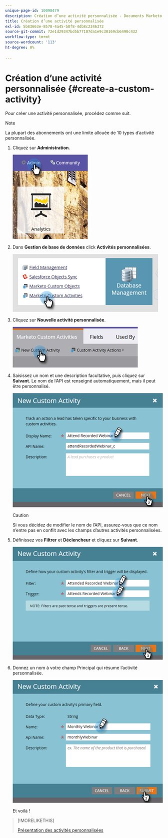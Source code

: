 ```yaml
---
unique-page-id: 10098479
description: Création d’une activité personnalisée - Documents Marketo - Documentation du produit
title: Création d’une activité personnalisée
exl-id: 5b83663e-8578-4a45-b8f8-4db8c2346372
source-git-commit: 72e1d29347bd5b77107da1e9c30169cb6490c432
workflow-type: tm+mt
source-wordcount: '113'
ht-degree: 0%

---
```


# Création d’une activité personnalisée {#create-a-custom-activity}

Pour créer une activité personnalisée, procédez comme suit.

>[!NOTE]
>
>La plupart des abonnements ont une limite allouée de 10 types d’activité personnalisée.

1. Cliquez sur **Administration**.

   ![](assets/one.png)

1. Dans **Gestion de base de données** click **Activités personnalisées**.

   ![](assets/two.png)

1. Cliquez sur **Nouvelle activité personnalisée**.

   ![](assets/three.png)

1. Saisissez un nom et une description facultative, puis cliquez sur **Suivant**. Le nom de l’API est renseigné automatiquement, mais il peut être personnalisé.

   ![](assets/four.png)

   >[!CAUTION]
   >
   >Si vous décidez de modifier le nom de l’API, assurez-vous que ce nom n’entre pas en conflit avec les champs d’autres activités personnalisées.

1. Définissez vos **Filtrer** et **Déclencheur** et cliquez sur **Suivant**.

   ![](assets/five.png)

1. Donnez un nom à votre champ Principal qui résume l’activité personnalisée.

   ![](assets/six.png)

   Et voilà !

>[!MORELIKETHIS]
>
>[Présentation des activités personnalisées](/help/marketo/product-docs/administration/marketo-custom-activities/understanding-custom-activities.md)
